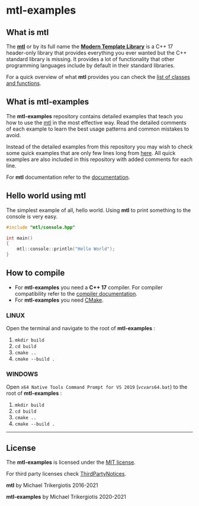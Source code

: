 # mtl-examples

## What is mtl

The [**mtl**](https://github.com/MichaelTrikergiotis/mtl) or by its full name the [**Modern Template Library**](https://github.com/MichaelTrikergiotis/mtl) is a C++ 17 header-only library that provides everything you ever wanted but the C++ standard library is missing. It provides a lot of functionality that other programming languages include by default in their standard libraries.

For a quick overview of what **mtl** provides you can check the [list of classes and functions](https://github.com/MichaelTrikergiotis/mtl/blob/main/docs/listing.md).

## What is mtl-examples

The **mtl-examples** repository contains detailed examples that teach you how to use the [mtl](https://github.com/MichaelTrikergiotis/mtl) in the most effective way. Read the detailed comments of each example to learn the best usage patterns and common mistakes to avoid.

Instead of the detailed examples from this repository you may wish to check some quick examples that are only few lines long from [here](https://github.com/MichaelTrikergiotis/mtl#examples). All quick examples are also included in this repository with added comments for each line.

For **mtl** documentation refer to the [documentation](https://github.com/MichaelTrikergiotis/mtl/blob/main/docs/documentation.md).

## Hello world using mtl

The simplest example of all, hello world. Using **mtl** to print something to the console is very easy.

```c++
#include "mtl/console.hpp"

int main()
{
    mtl::console::println("Hello World");
}
```

## How to compile

- For **mtl-examples** you need a **C++ 17** compiler. For compiler compatibility refer to the [compiler documentation](https://github.com/MichaelTrikergiotis/mtl/blob/main/docs/documentation.md#c-version-and-compiler-compatibility).
- For **mtl-examples** you need [CMake](https://cmake.org/).

### LINUX

Open the terminal and navigate to the root of **mtl-examples** :

1. ```mkdir build```
2. ```cd build```
3. ```cmake ..```
4. ```cmake --build .```

### WINDOWS

Open `x64 Native Tools Command Prompt for VS 2019` (`vcvars64.bat`) to the root of **mtl-examples** :

1. ```mkdir build```
2. ```cd build```
3. ```cmake ..```
4. ```cmake --build .```

------------------------------------------------------------

## License

The **mtl-examples** is licensed under the [MIT license](./LICENSE).

For third party licenses check [ThirdPartyNotices](./ThirdPartyNotices.txt).

**mtl** by Michael Trikergiotis 2016-2021

**mtl-examples** by Michael Trikergiotis 2020-2021
